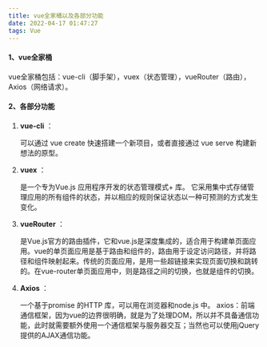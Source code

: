 ```yaml
---
title: vue全家桶以及各部分功能
date: 2022-04-17 01:47:27
tags: Vue
---
```


#### 1、vue全家桶

vue全家桶包括：vue-cli（脚手架），vuex（状态管理），vueRouter（路由），Axios（网络请求）。

#### 2、各部分功能

1. **vue-cli** ：

    可以通过 vue create 快速搭建一个新项目，或者直接通过 vue serve 构建新想法的原型。

2. **vuex** ：

    是一个专为Vue.js 应用程序开发的状态管理模式+ 库。 它采用集中式存储管理应用的所有组件的状态，并以相应的规则保证状态以一种可预测的方式发生变化。

3. **vueRouter** ：

    是Vue.js官方的路由插件，它和vue.js是深度集成的，适合用于构建单页面应用。vue的单页面应用是基于路由和组件的，路由用于设定访问路径，并将路径和组件映射起来。传统的页面应用，是用一些超链接来实现页面切换和跳转的。在vue-router单页面应用中，则是路径之间的切换，也就是组件的切换。

4. **Axios** ：

    一个基于promise 的HTTP 库，可以用在浏览器和node.js 中。 axios：前端通信框架，因为vue的边界很明确，就是为了处理DOM，所以并不具备通信功能，此时就需要额外使用一个通信框架与服务器交互；当然也可以使用jQuery提供的AJAX通信功能。
